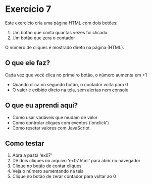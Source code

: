 # Exercício 7

Este exercício cria uma página HTML com dois botões:

1. Um botão que conta quantas vezes foi clicado
2. Um botão que zera o contador

O número de cliques é mostrado direto na página (HTML).

## O que ele faz?

Cada vez que você clica no primeiro botão, o número aumenta em +1
- Quando clica no segundo botão, o contador volta para 0
- O valor é exibido direto na tela, sem alertas nem console

## O que eu aprendi aqui?

- Como usar variáveis que mudam de valor
- Como controlar cliques com eventos ('onclick')
- Como resetar valores com JavaScript

## Como testar

1.  Abra a pasta 'ex07'
2. Dê dois cliques no arquivo 'ex07.html' para abrir no navegador
3. Clique no botão de contar cliques
4. Veja o número aumentando na tela
5. Clique no botão de zerar contador para voltar ao 0
